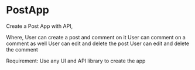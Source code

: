 # PostApp
Create a Post App with API,

Where, User can create a post and comment on it User can comment on a comment as well User can edit and delete the post User can edit and delete the comment

Requirement: Use any UI and API library to create the app
